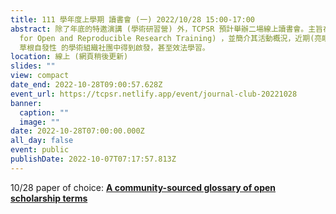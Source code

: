 ```yaml
---
title: 111 學年度上學期 讀書會 (一) 2022/10/28 15:00-17:00
abstract: 除了年底的特邀演講 (學術研習營) 外，TCPSR 預計舉辦二場線上讀書會。主旨在介紹近來迅速竄起的 FORRT (Framework
  for Open and Reproducible Research Training) ，並簡介其活動概況，近期(亮眼)成果等。也希望台灣的學界能夠從此種
  草根自發性 的學術組織社團中得到啟發，甚至效法學習。
location: 線上 (網頁稍後更新)
slides: ""
view: compact
date_end: 2022-10-28T09:00:57.628Z
event_url: https://tcpsr.netlify.app/event/journal-club-20221028
banner:
  caption: ""
  image: ""
date: 2022-10-28T07:00:00.000Z
all_day: false
event: public
publishDate: 2022-10-07T07:17:57.813Z
---
```

1﻿0/28 paper of choice: **[A community-sourced glossary of open scholarship terms](https://pubmed.ncbi.nlm.nih.gov/35190714/)**
